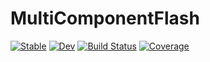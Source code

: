 # MultiComponentFlash

[![Stable](https://img.shields.io/badge/docs-stable-blue.svg)](https://moyner.github.io/MultiComponentFlash.jl/stable)
[![Dev](https://img.shields.io/badge/docs-dev-blue.svg)](https://moyner.github.io/MultiComponentFlash.jl/dev)
[![Build Status](https://github.com/moyner/MultiComponentFlash.jl/workflows/CI/badge.svg)](https://github.com/moyner/MultiComponentFlash.jl/actions)
[![Coverage](https://codecov.io/gh/moyner/MultiComponentFlash.jl/branch/main/graph/badge.svg)](https://codecov.io/gh/moyner/MultiComponentFlash.jl)
